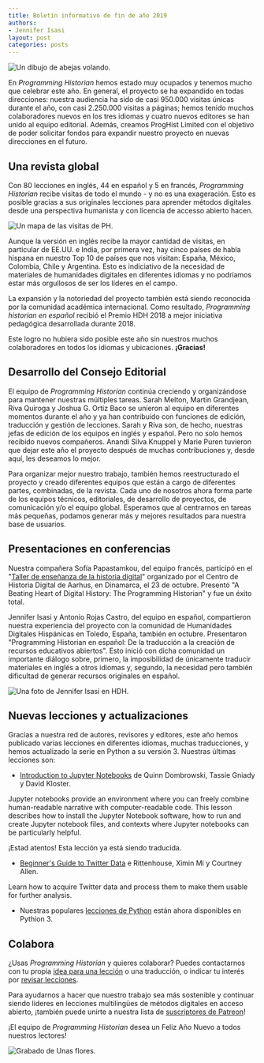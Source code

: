 ```yaml
---
title: Boletín informativo de fin de año 2019
authors: 
- Jennifer Isasi
layout: post
categories: posts
---
```


<img src="/images/blog/bees.jpg" alt="Un dibujo de abejas volando."/>

En *Programming Historian* hemos estado muy ocupados y tenemos mucho que celebrar este año. En general, el proyecto se ha expandido en todas direcciones: nuestra audiencia ha sido de casi 950.000 visitas únicas durante el año, con casi 2.250.000 visitas a páginas; hemos tenido muchos colaboradores nuevos en los tres idiomas y cuatro nuevos editores se han unido al equipo editorial. Además, creamos ProgHist Limited con el objetivo de poder solicitar fondos para expandir nuestro proyecto en nuevas direcciones en el futuro. 



## Una revista global 

Con 80 lecciones en inglés, 44 en español y 5 en francés, *Programming Historian* recibe visitas de todo el mundo - y no es una exageración. Esto es posible gracias a sus originales lecciones para aprender métodos digitales desde una perspectiva humanista y con licencia de accesso abierto hacen.

<img src="/images/blog/map-2019.png" alt="Un mapa de las visitas de PH."/> 

Aunque la versión en inglés recibe la mayor cantidad de visitas, en particular de EE.UU. e India, por primera vez, hay cinco países de habla hispana en nuestro Top 10 de países que nos visitan: España, México, Colombia, Chile y Argentina. Esto es indiciativo de la necesidad de materiales de humanidades digitales en diferentes idiomas y no podríamos estar más orgullosos de ser los líderes en el campo. 

La expansión y la notoriedad del proyecto también está siendo reconocida por la comunidad académica internacional. Como resultado, *Programming historian en español* recibió el Premio HDH 2018 a mejor iniciativa pedagógica desarrollada durante 2018. 

Este logro no hubiera sido posible este año sin nuestros muchos colaboradores en todos los idiomas y ubicaciones. **¡Gracias!**



## Desarrollo del Consejo Editorial 

El equipo de *Programming Historian* continúa creciendo y organizándose para mantener nuestras múltiples tareas. Sarah Melton, Martin Grandjean, Riva Quiroga y Joshua G. Ortiz Baco se unieron al equipo en diferentes momentos durante el año y ya han contribuido con funciones de edición, traducción y gestión de lecciones. Sarah y Riva son, de hecho, nuestras jefas de edición de los equipos en inglés y español. Pero no solo hemos recibido nuevos compañeros. Anandi Silva Knuppel y Marie Puren tuvieron que dejar este año el proyecto después de muchas contribuciones y, desde aquí, les deseamos lo mejor.

Para organizar mejor nuestro trabajo, también hemos reestructurado el proyecto y creado diferentes equipos que están a cargo de diferentes partes, combinadas, de la revista. Cada uno de nosotros ahora forma parte de los equipos técnicos, editoriales, de desarrollo de proyectos, de comunicación y/o el equipo global. Esperamos que al centrarnos en tareas más pequeñas, podamos generar más y mejores resultados para nuestra base de usuarios.

## Presentaciones en conferencias

Nuestra compañera Sofía Papastamkou, del equipo francés, participó en el "[Taller de enseñanza de la historia digital](https://cas.au.dk/en/cedhar/events/show/artikel/teaching-digital-history-workshop-a-one-day-seminar/)" organizado por el Centro de Historia Digital de Aarhus, en Dinamarca, el 23 de octubre. Presentó "A Beating Heart of Digital History: The Programming Historian" y fue un éxito total.

Jennifer Isasi y Antonio Rojas Castro, del equipo en español, compartieron nuestra experiencia del proyecto con la comunidad de Humanidades Digitales Hispánicas en Toledo, España, también en octubre. Presentaron "Programming Historian en español: De la traducción a la creación de recursos educativos abiertos". Esto inició con dicha comunidad un importante diálogo sobre, primero, la imposibilidad de únicamente traducir materiales en inglés a otros idiomas y, segundo, la necesidad pero también dificultad de generar recursos originales en español. 

<img src="/images/blog/hdh-isasi.jpeg" alt="Una foto de Jennifer Isasi en HDH."/>

## Nuevas lecciones y actualizaciones

Gracias a nuestra red de autores, revisores y editores, este año hemos publicado varias lecciones en diferentes idiomas, muchas traducciones, y hemos actualizado la serie en Python a su versión 3. Nuestras últimas lecciones son:

- [Introduction to Jupyter Notebooks](https://programminghistorian.org/en/lessons/jupyter-notebooks) de Quinn Dombrowski, Tassie Gniady y David Kloster. 

Jupyter notebooks provide an environment where you can freely combine human-readable narrative with computer-readable code. This lesson describes how to install the Jupyter Notebook software, how to run and create Jupyter notebook files, and contexts where Jupyter notebooks can be particularly helpful.

¡Estad atentos! Esta lección ya está siendo traducida. 

- [Beginner's Guide to Twitter Data](https://programminghistorian.org/en/lessons/beginners-guide-to-twitter-data) e Rittenhouse, Ximin Mi y Courtney Allen. 

Learn how to acquire Twitter data and process them to make them usable for further analysis.

- Nuestras populares [lecciones de Python](https://programminghistorian.org/es/lecciones/) están ahora disponibles en Pythion 3. 

## Colabora

¿Usas *Programming Historian* y quieres colaborar? Puedes contactarnos con tu propia [idea para una lección](https://programminghistorian.org/es/guia-para-autores) o una traducción, o indicar tu interés por [revisar lecciones](https://programminghistorian.org/es/guia-para-revisores).

Para ayudarnos a hacer que nuestro trabajo sea más sostenible y continuar siendo líderes en lecciones multilingües de métodos digitales en acceso abierto, ¡también puede unirte a nuestra lista de [suscriptores de Patreon](https://www.patreon.com/theprogramminghistorian)!



¡El equipo de *Programming Historian* desea un Feliz Año Nuevo a todos nuestros lectores!

<img src="/images/blog/flowers.jpg" alt="Grabado de Unas flores."/>

